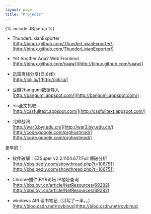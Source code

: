 ```yaml
---
layout: page
title: "Projects"
---
```

{% include JB/setup %}

- ThunderLixianExporter<br />
[http://binux.github.com/ThunderLixianExporter/](http://binux.github.com/ThunderLixianExporter/)

- Yet Another Aria2 Web Frontend<br />
[http://binux.github.com/yaaw/](http://binux.github.com/yaaw/)

- 迅雷离线分享(已关闭)<br />
[http://loli.lu/](http://loli.lu/)

- 豆瓣2bangumi数据导入<br />
[http://bangumi.appspot.com/](http://bangumi.appspot.com/)

- rss全文抓取<br />
[http://cssfulltext.appspot.com/](http://cssfulltext.appspot.com/)

- 北邮战网<br />
[http://war3.byr.edu.cn/](http://war3.byr.edu.cn/)<br />
[http://code.google.com/p/ghostmod/](http://code.google.com/p/ghostmod/)


更早的：

- 软件破解：EZSuper v2.2.1104.677.Full 爆破分析<br />
[http://bbs.pediy.com/showthread.php?t=106751](http://bbs.pediy.com/showthread.php?t=106751)

- Chrome插件:BYR论坛 IP地址查询<br />
[http://bbs.byr.cn/article/NetResources/69282](http://bbs.byr.cn/article/NetResources/69282)

- windows API 读书笔记（只写了一半。。）<br />
[http://blog.csdn.net/roybinux](http://blog.csdn.net/roybinux)